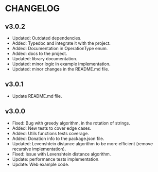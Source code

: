 # CHANGELOG

## v3.0.2

- Updated: Outdated dependencies.
- Added: Typedoc and integrate it with the project.
- Added: Documentation in OperationType enum.
- Added: docs to the project.
- Updated: library documentation.
- Updated: minor logic in example implementation.
- Updated: minor changes in the README.md file.

## v3.0.1

- Update README.md file.

## v3.0.0

- Fixed: Bug with greedy algorithm, in the rotation of strings.
- Added: New tests to cover edge cases.
- Added: Utils functions tests coverage.
- Added: Donation info to the package.json file.
- Updated: Levenshtein distance algorithm to be more efficient (remove recursive implementation).
- Fixed: Issue with Levenshtein distance algorithm.
- Update: performance tests implementation.
- Update: Web example code.
